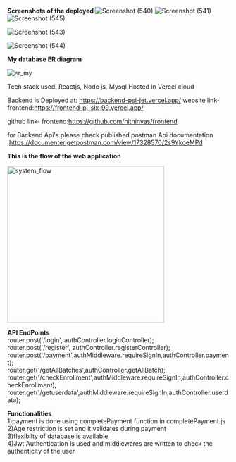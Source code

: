 <strong><strong><strong>Screenshots of the deployed </strong></strong></strong>
![Screenshot (540)](https://github.com/nithinvas/backend/assets/40798917/787490ec-3d56-4d2d-a651-50aff811df2a)
![Screenshot (541)](https://github.com/nithinvas/backend/assets/40798917/884f0d36-4530-4e12-a883-b3c5d2269070)
![Screenshot (545)](https://github.com/nithinvas/backend/assets/40798917/52434704-4a6a-4fbb-b40f-90b113013374)

![Screenshot (543)](https://github.com/nithinvas/backend/assets/40798917/ffa0f688-f9bc-4146-b1fb-b2adba9aa46d)

![Screenshot (544)](https://github.com/nithinvas/backend/assets/40798917/386e8d04-d7c7-4127-9be3-9086e4ee6eab)




<Bold><strong><strong>My database ER diagram</strong></strong></Bold>


![er_my](https://github.com/nithinvas/backend/assets/40798917/7677e566-5195-4aea-801e-07a6dd4c9df6)



Tech stack used: Reactjs, Node js, Mysql
Hosted in Vercel cloud

Backend is Deployed at: https://backend-psi-jet.vercel.app/
website link-frontend:https://frontend-pi-six-99.vercel.app/

github link- frontend:https://github.com/nithinvas/frontend

for Backend Api's please check published postman Api documentation :https://documenter.getpostman.com/view/17328570/2s9YkoeMPd

<strong><strong>This is the flow of the web application</strong></strong>


<img width="356" alt="system_flow" src="https://github.com/nithinvas/backend/assets/40798917/477ff2b5-cea2-4683-b7ae-db87d15df9ee">

<strong><strong><strong>API EndPoints</strong></strong></strong> <br> 
router.post('/login', authController.loginController);<br> 
router.post('/register', authController.registerController);<br> 
router.post('/payment',authMiddleware.requireSignIn,authController.payment);<br> 
router.get('/getAllBatches',authController.getAllBatch);<br> 
router.get('/checkEnrollment',authMiddleware.requireSignIn,authController.checkEnrollment);<br> 
router.get('/getuserdata',authMiddleware.requireSignIn,authController.userdata);<br> 

<strong><strong><strong>Functionalities</strong></strong></strong> <br> 
1)payment is done using completePayment function in completePayment.js <br> 
2)Age restriction is set and it validates during payment  <br> 
3)flexibilty of database is available <br> 
4)Jwt Authentication is used and middlewares are written to check the authenticity of the user  <br> 


